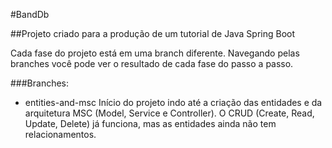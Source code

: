 #BandDb

##Projeto criado para a produção de um tutorial de Java Spring Boot

Cada fase do projeto está em uma branch diferente. Navegando pelas branches você pode ver o resultado de cada fase do passo a passo.

###Branches:
- entities-and-msc
Início do projeto indo até a criação das entidades e da arquitetura MSC (Model, Service e Controller). O CRUD (Create, Read, Update, Delete) já funciona, mas as entidades ainda não tem relacionamentos.

